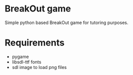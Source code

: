 BreakOut game
===============

Simple python based BreakOut game for tutoring purposes.

Requirements
============
- pygame
- libsdl-ttf fonts
- sdl image to load png files